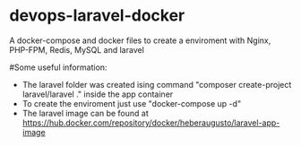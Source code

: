 # devops-laravel-docker
A docker-compose and docker files to create a enviroment with Nginx, PHP-FPM, Redis, MySQL and laravel

#Some useful information:

 - The laravel folder was created ising command "composer create-project laravel/laravel ." inside the app container
 - To create the enviroment just use "docker-compose  up -d"
 - The laravel image can be found at https://hub.docker.com/repository/docker/heberaugusto/laravel-app-image
